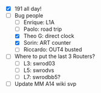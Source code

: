 - [x] 191 all day!
- [ ] Bug people
  - [ ] Enrique: L1A
  - [ ] Paolo: road trip
  - [x] Theo G: direct clock
  - [x] Sorin: ART counter
  - [ ] Riccardo: OUT4 busted
- [ ] Where to put the last 3 Routers?
  - [ ] L3: swrod03
  - [ ] L5: swrodvs
  - [ ] L7: swrodbb5?
- [ ] Update MM A14 wiki svp
